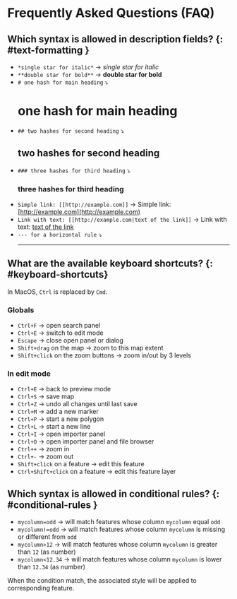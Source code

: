 # Frequently Asked Questions (FAQ)

## Which syntax is allowed in description fields? {: #text-formatting }

* `*single star for italic*` → *single star for italic*
* `**double star for bold**` → **double star for bold**
* `# one hash for main heading` ⤵ <h1>one hash for main heading</h1>
* `## two hashes for second heading` ⤵ <h2>two hashes for second heading</h2>
* `### three hashes for third heading` ⤵ <h3>three hashes for third heading</h3>
* `Simple link: [[http://example.com]]` → Simple link: [http://example.com](http://example.com)
* `Link with text: [[http://example.com|text of the link]]` → Link with text: [text of the link](http://example.com)
* `--- for a horizontal rule` ⤵ <hr>

## What are the available keyboard shortcuts? {: #keyboard-shortcuts}

In MacOS, `Ctrl` is replaced by `Cmd`.

### Globals

* `Ctrl+F` → open search panel
* `Ctrl+E` → switch to edit mode
* `Escape` → close open panel or dialog
* `Shift+drag` on the map → zoom to this map extent
* `Shift+click` on the zoom buttons → zoom in/out by 3 levels

### In edit mode

* `Ctrl+E` → back to preview mode
* `Ctrl+S` → save map
* `Ctrl+Z` → undo all changes until last save
* `Ctrl+M` → add a new marker
* `Ctrl+P` → start a new polygon
* `Ctrl+L` → start a new line
* `Ctrl+I` → open importer panel
* `Ctrl+O` → open importer panel and file browser
* `Ctrl++` → zoom in
* `Ctrl+-` → zoom out
* `Shift+click` on a feature → edit this feature
* `Ctrl+Shift+click` on a feature → edit this feature layer

## Which syntax is allowed in conditional rules? {: #conditional-rules }

* `mycolumn=odd` → will match features whose column `mycolumn` equal `odd`
* `mycolumn!=odd` → will match features whose column `mycolumn` is missing or different from `odd`
* `mycolumn>12` → will match features whose column `mycolumn` is greater than `12` (as number)
* `mycolumn<12.34` → will match features whose column `mycolumn` is lower than `12.34` (as number)

When the condition match, the associated style will be applied to corresponding feature.
